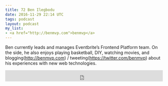 ```yaml
---
title: 72 Ben Ilegbodu
date: 2016-11-29 22:14 UTC
tags: podcast
layout: podcast
my_list:
- <a href="http://benmvp.com">benmvp</a>
---
```

Ben currently leads and manages Eventbrite’s Frontend Platform team. On the side, he also enjoys playing basketball, DIY, watching movies, and blogging(http://benmvp.com) / tweeting(https://twitter.com/benmvp) about his experiences with new web technologies.

<iframe frameborder='0' height='36px' scrolling='no' seamless src='https://simplecast.com/e/53905?style=light' width='100%'></iframe>
